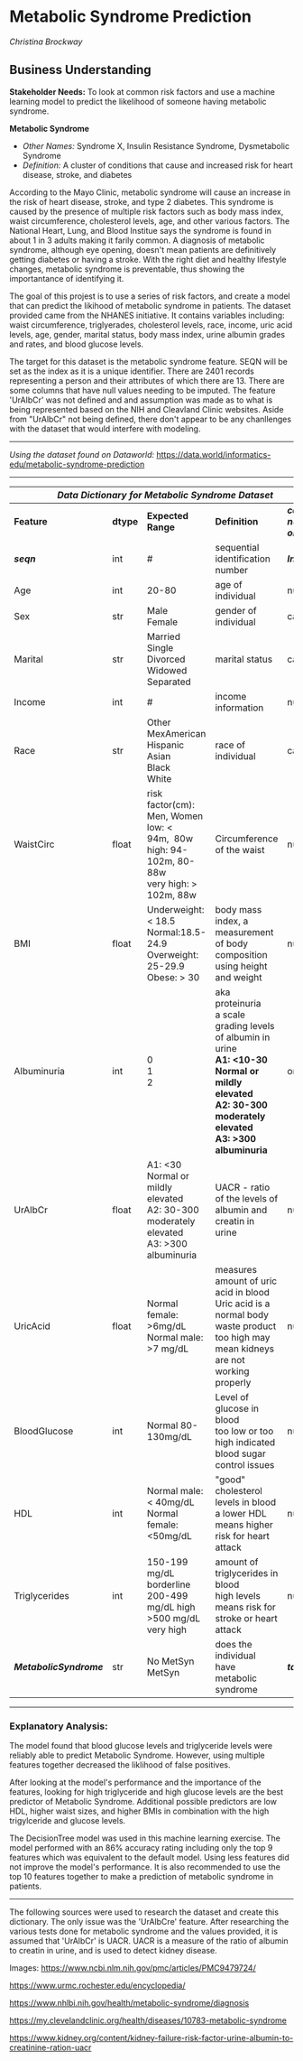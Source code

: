 # Metabolic Syndrome Prediction

*Christina Brockway*

## Business Understanding

**Stakeholder Needs:** To look at common risk factors and use a machine learning model to predict the likelihood of someone having metabolic syndrome.
 
**Metabolic Syndrome**
- *Other Names:* Syndrome X, Insulin Resistance Syndrome, Dysmetabolic Syndrome
- *Definition:*  A cluster of conditions that cause and increased risk for heart disease, stroke, and diabetes

According to the Mayo Clinic, metabolic syndrome will  cause an increase in the risk of heart disease, stroke, and type 2 diabetes.  This syndrome is caused by the presence of multiple risk factors such as body mass index, waist circumference, cholesterol levels, age,  and other various factors.  The National Heart, Lung, and Blood Institue says the syndrome is found in about 1 in 3 adults making it farily common. A diagnosis of metabolic syndrome, although eye opening, doesn't mean patients are definitively getting diabetes or having a stroke. With the right diet and healthy lifestyle changes, metabolic syndrome is preventable, thus showing the importantance of identifying it. 

The goal of this projest is to use a series of risk factors, and create a model that can predict the likihood of metabolic syndrome in patients. The dataset provided came from the NHANES initiative.  It contains variables including: waist circumference, triglyerades, cholesterol levels, race, income, uric acid levels, age, gender, marital status, body mass index, urine albumin grades and rates, and blood glucose levels.

The target for this dataset is the metabolic syndrome feature.  SEQN will be set as the index as it is a unique identifier.  There are 2401 records representing a person and their attributes of which there are 13. There are some columns that have null values needing to be imputed. The feature 'UrAlbCr' was not defined and and assumption was made as to what is being represented based on the NIH and Cleavland Clinic websites. Aside from "UrAlbCr" not being defined, there don't appear to be any chanllenges with the dataset that would interfere with modeling.

--------

*Using the dataset found on Dataworld:* https://data.world/informatics-edu/metabolic-syndrome-prediction

---------

<table class="tg">
<thead>
  <tr>
    <th class="tg-0pky" colspan="5"><span style="font-weight:bold;font-style:italic">Data Dictionary for Metabolic Syndrome Dataset </span></th>
  </tr>
</thead>
<tbody>
  <tr>
    <td class="tg-0pky"><span style="font-weight:bold">Feature</span></td>
    <td class="tg-0pky"><span style="font-weight:bold">dtype</span></td>
    <td class="tg-0pky"><span style="font-weight:bold">Expected Range</span></td>
    <td class="tg-0pky"><span style="font-weight:bold">Definition</span></td>
    <td class="tg-0pky"><span style="font-weight:bold;font-style:italic">cat, num, ord</span></td>
  </tr>
  <tr>
    <td class="tg-0pky"><span style="font-weight:bold;font-style:italic">seqn</span></td>
    <td class="tg-0pky">int</td>
    <td class="tg-0pky">#</td>
    <td class="tg-0pky">sequential identification number</td>
    <td class="tg-0pky"><span style="font-weight:bold;font-style:italic">Index?</span></td>
  </tr>
  <tr>
    <td class="tg-0pky">Age</td>
    <td class="tg-0pky">int</td>
    <td class="tg-0pky">20-80</td>
    <td class="tg-0pky">age of individual<br></td>
    <td class="tg-0pky">num</td>
  </tr>
  <tr>
    <td class="tg-0pky">Sex</td>
    <td class="tg-0pky">str</td>
    <td class="tg-0pky">Male<br>Female</td>
    <td class="tg-0pky">gender of individual</td>
    <td class="tg-0pky">cat</td>
  </tr>
  <tr>
    <td class="tg-0pky">Marital</td>
    <td class="tg-0pky">str</td>
    <td class="tg-0pky">Married<br>Single<br>Divorced<br>Widowed<br>Separated</td>
    <td class="tg-0pky">marital status</td>
    <td class="tg-0pky">cat</td>
  </tr>
  <tr>
    <td class="tg-0pky">Income</td>
    <td class="tg-0pky">int</td>
    <td class="tg-0pky">#</td>
    <td class="tg-0pky">income information</td>
    <td class="tg-0pky">num</td>
  </tr>
  <tr>
    <td class="tg-0pky">Race</td>
    <td class="tg-0pky">str</td>
    <td class="tg-0pky">Other<br>MexAmerican<br>Hispanic<br>Asian<br>Black<br>White</td>
    <td class="tg-0pky">race of individual</td>
    <td class="tg-0pky">cat</td>
  </tr>
  <tr>
    <td class="tg-0pky">WaistCirc</td>
    <td class="tg-0pky">float</td>
    <td class="tg-0pky">risk factor(cm): Men, Women<br>low: &lt; 94m,&nbsp;&nbsp;80w<br>high: 94-102m, 80-88w<br>very high: &gt; 102m, 88w</td>
    <td class="tg-0pky">Circumference of the waist</td>
    <td class="tg-0pky">num</td>
  </tr>
  <tr>
    <td class="tg-0pky">BMI</td>
    <td class="tg-0pky">float</td>
    <td class="tg-0pky">Underweight:&lt; 18.5<br>Normal:18.5-24.9<br>Overweight: 25-29.9<br>Obese: &gt; 30<br></td>
    <td class="tg-0pky">body mass index, a measurement of body composition using height and weight </td>
    <td class="tg-0pky">num</td>
  </tr>
  <tr>
    <td class="tg-0pky">Albuminuria</td>
    <td class="tg-0pky">int</td>
    <td class="tg-0pky">0<br>1<br>2</td>
    <td class="tg-0pky">aka proteinuria<br>a scale grading levels of albumin in urine<br><span style="font-weight:bold">A1: &lt;10-30 Normal or mildly elevated </span><br><span style="font-weight:bold">A2:  30-300 moderately elevated</span><br><span style="font-weight:bold">A3:  &gt;300 albuminuria</span></td>
    <td class="tg-0pky">ord<br></td>
  </tr>
  <tr>
    <td class="tg-0pky">UrAlbCr</td>
    <td class="tg-0pky">float</td>
    <td class="tg-0pky">A1: &lt;30 Normal or mildly elevated <br>A2:  30-300 moderately elevated<br>A3:  &gt;300 albuminuria<br></td>
    <td class="tg-0pky">UACR - ratio of the levels of albumin and creatin in urine</td>
    <td class="tg-0pky">num</td>
  </tr>
  <tr>
    <td class="tg-0pky">UricAcid</td>
    <td class="tg-0pky">float</td>
    <td class="tg-0pky">Normal female: &gt;6mg/dL<br>Normal male: &gt;7 mg/dL</td>
    <td class="tg-0pky">measures amount of uric acid in blood<br>Uric acid is a normal body waste product<br>too high may mean kidneys are not working properly</td>
    <td class="tg-0pky">num</td>
  </tr>
  <tr>
    <td class="tg-0pky">BloodGlucose</td>
    <td class="tg-0pky">int</td>
    <td class="tg-0pky">Normal 80-130mg/dL</td>
    <td class="tg-0pky">Level of glucose in blood<br>too low or too high indicated blood sugar control issues</td>
    <td class="tg-0pky">num</td>
  </tr>
  <tr>
    <td class="tg-0pky">HDL</td>
    <td class="tg-0pky">int</td>
    <td class="tg-0pky">Normal male:  &lt; 40mg/dL <br>Normal female: &lt;50mg/dL</td>
    <td class="tg-0pky">"good" cholesterol levels in blood<br>a lower HDL means higher risk for heart attack</td>
    <td class="tg-0pky">num</td>
  </tr>
  <tr>
    <td class="tg-0pky">Triglycerides</td>
    <td class="tg-0pky">int</td>
    <td class="tg-0pky">150-199 mg/dL borderline<br>200-499 mg/dL high<br>&gt;500 mg/dL very high</td>
    <td class="tg-0pky">amount of triglycerides in blood<br>high levels means risk for stroke or heart attack</td>
    <td class="tg-0pky">num</td>
  </tr>
  <tr>
    <td class="tg-0pky"><span style="font-weight:bold;font-style:italic">MetabolicSyndrome</span></td>
    <td class="tg-0pky">str</td>
    <td class="tg-0pky">No MetSyn<br>MetSyn</td>
    <td class="tg-0pky">does the individual have metabolic syndrome</td>
    <td class="tg-0pky"><span style="font-weight:bold;font-style:italic">target</span></td>
  </tr>
</tbody>
</table>

-----
### Explanatory Analysis:



The model found that blood glucose levels and triglyceride levels were reliably able to predict Metabolic Syndrome.  However, using multiple features together decreased the liklihood of false positives.

After looking at the model's performance and the importance of the features, looking for high triglyceride and high glucose levels are the best predictor of Metabolic Syndrome.  Additional possible predictors are low HDL, higher waist sizes, and higher BMIs in combination with the high trigylceride and glucose levels.

The DecisionTree model was used in this machine learning exercise.  The model performed with an 86% accuracy rating including only the top 9 features which was equivalent to the default model.  Using less features did not improve the model's performance.  It is also recommended to use the top 10 features together to make a prediction of metabolic syndrome in patients.













-----------------------
The following sources were used to research the dataset and create this dictionary. The only issue was the 'UrAlbCre' feature. After researching the various tests done for metabolic syndrome and the values provided, it is assumed that 'UrAlbCr' is UACR. UACR is a measure of the ratio of albumin to creatin in urine, and is used to detect kidney disease.

Images: https://www.ncbi.nlm.nih.gov/pmc/articles/PMC9479724/

https://www.urmc.rochester.edu/encyclopedia/

https://www.nhlbi.nih.gov/health/metabolic-syndrome/diagnosis

https://my.clevelandclinic.org/health/diseases/10783-metabolic-syndrome

https://www.kidney.org/content/kidney-failure-risk-factor-urine-albumin-to-creatinine-ration-uacr
